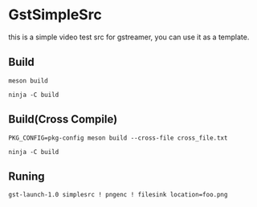 # GstSimpleSrc
this is a simple video test src for gstreamer, you can use it as a template.

## Build

```
meson build 

ninja -C build
```


## Build(Cross Compile)

```
PKG_CONFIG=pkg-config meson build --cross-file cross_file.txt

ninja -C build
```


## Runing

```
gst-launch-1.0 simplesrc ! pngenc ! filesink location=foo.png

```